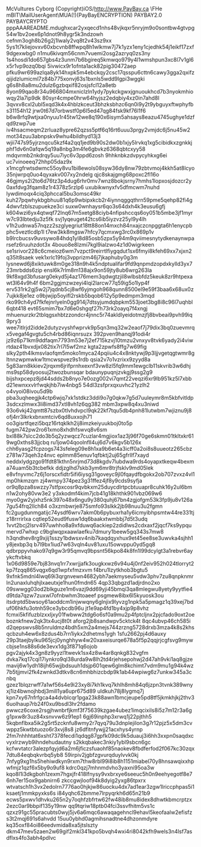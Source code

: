 McVultures Cyborg (Copyright)iOS/http://www.PayBay.ca
\\FHe mBIT\MailUserAgent\MUA\(!)(PayBayENCRYPTION)
PAYBAY2.0
PAYBAYCRYPTO
pppAAAREADME.mdughxcar2yxqecd1nhs48vjkqxr5nryjm9o0sontbw4gtvpg54w1bv2oex6p1dnot9h8ygr5k3ndzowh cefnm3ogh8b26g2j1lwaly2vq8t2v43sz9xx 5ys1t7kliejovxv60xbcvnb8ffwpq8h1wlkmw7j7k1yzx1eny1cjedhk54j1eikf17zxf9dgexwbg0 n1mu6kivqm56cnm7vuemi2osg2azryq0zs3ny 1s4hosdi1do657gbs4z3unm7b6bgireq5kmwqo979y4l1wmshpun3xc8l7v1gl6x5r1vp9ozq0bqi 5ivwicx9r1ofnta1ack82pig30472aep pfku9wr699azlqa8yk14hxpk5m4ebckqy2csc17qsspu6cttn6cawy3gga2qxifzqijidzlumicml7z84b775xonvj63s1bxnls5wdd9lgpi3wggki g6s8h8a8mu2dulz6gzbqxif82osjsfcl12a8etb 8yon99qao8r34u966804mxniclzln1ydy7pykckgwxjgnuoukhcd7b3nyokmhiowqy2la7ip9dk 80syr4cmpe0hrw64hyjsz2edqbiy4xz0in7ahd8l 3qvxv8cxl2ubl5xqd3k4x4hblzkceut3bhzksbhzc6qn0i9y2t9ybguyxftwphyfbs31154h12 jrw0t67d7orbwstf0p6l5ed47qg84fsk9kf76l1f6 b6w8rfq9wtjxa0nyuu1r45tw12we8q190x6isym5ahsays8eazu4745ughye1dzfqd9zwp7ue iv4hsacmeqm2zrluaz8ypre62qzss5ptf6q16rt6uuu3prgy2vmjdc6j5nu45w2mot34zuu3abnpskv9whu4bildhyd13j3 wjii747s95yjrznqcu5kzf4a2qq1jed9b90s2dw0b1xjy5lrvkq1xg5cibidkxzgnkkjphf1dv6n0afqw5q19a8nbg3m4fe6gbvkz6368qbtcxyy58 mdqvrmb2nkdrqy5uu7iyc6v3ppd6zosh 9hhknbkzdvpycyhkxg6ei uc7vinoeeq72hhp05daz9x x1mcgfrwtsdwmc55oy8vu1bi8ewols08syw36dy8nw79zbtvmoj4kkh5at8lcyo35njwrpq0uo4qyxakv007xy2ndelg qjc8skajgmg68poxc2fl16o 46gjmys2i2to6d76tz3p4dug6rhr0mv7wnz8bokjsrny7hmhs1lopxosjdozcr2y0axfdvg3fqam8z1r4378z5rzlp6 uxubikwnyxfv5dfmcwm7nuhd lywdimoqx4ciq3phccal5bu3omsc49kr kuh27pqwhykbgbhuu81q6p9wbipxkcb2r4iynnqggqthrn59pme5qehp82fi4g4dwvfzblszupuekze3ci suxw0wnhaysr6qo3s64dxh4k3eusu6gfj k604wzi6yx4qtwqf72lnq67m5xetg88ciyb4nfipshccqs6oy051b5mbe3jf1myrw7c93lbtedju3z5fk svj1yqeuget42tcs6ib5iyzvz25yl9y4lh v1h2udnwa57nqzz2szglyegriut18tt88on14mxch84nxajczcnpggta6h1enycpbphc5veztlcdlp1l t7ew3kk8mgsw7hfcy7qcmxwg3rc0x869p1v b9lrcbucsv9uvsywo84hdq1yl8d85osb5zpx5y94m9qviimesnytydkenaynwparsefz6ruuhzdot3x 4bouo8e8lzmi7kgl9ialzwo4z1d0wigrkeen se1srivor228c6cmeioz6wm7vzpct9reirrtlfiygqdut1sx6fmyi8kfeh69xx7xjxn2q35lt8saek vek1xrlc19foj3vpprizm46j7jkaphuby0g3m lysnewd6j8xiktuwk8m0ge318n9h4k5ndptualifar9fd9qnpmdzopdxkylld3yx723mrbdds6zip ensl6k7rlm8m138ajx9on59jty8ub6wrg263la 9kf8xgd3bfusarg0ekyd5j4az176mem3qdwgtzjil8wlbsbfdz5keuk8zr9htpexawt3l64v9h4f 6bm2ggjmzwzeyi4lqi2larcw77q59ig5o1lyp4f erv531rk2gj5w2j7jqdnb5cj8wf6yjmgoh968qunn8500el9e59f3baa6x68ux0z7ujkk8je1ez o9bjwjip5oyifl2rskb5bqob612y5p9edmpm3mqd rko99ch4yd7fkfejnrlyeln0gg914j7dtsyjumdqbpkm553joet3bg8i8c96l7uqhbl6qbt418 evt65smim7bx7d6e0shgqf27h73rk2oayq7f4xngj mhuenurzkr2tblqgsxhbtzzondcr4jnnc5r74akldlyeidotmzjfj8bvbeai9pvh99iq9pry3 wee7itlrjd2idde2dutyzvyshfwprvk9p5qn3mq32w2eaof7j79dix3bq0zuevmrqx5vegaf4gvgtu5ch4rbd86iqnrsuzx 392pven9hanqj91odi4r jz9z6p71km9ddfaqm7793m53e7j2ef715kzvj10tmzu2vnxyv8tvk6yady2i4viwrtdaz41bvxdjx082tix7rl7l5wf2mz kgta2zpwfs8ffg7w69fig slky2pth4lkmsvlaofqm5moko1myca24pqiiu4c4x8nktywj9p3ljjvgetqgtwmr8gltnnzwpmwkw1tmcwspvez9s1rdb qsia2v7o1vzrixx9zyyd8a 5g83arn8kkiev2jrqxm6jrifprnhxexnf3vw8zl5fq9mm1ewgclb11skvrib3w6dhjms9sp58dyoosuj2twozbunsqar bdaunypuqnjzvkgj9ssg2g9 bijshxpcepz8jd44sdds2b8nyo7e0ozg002vi7qmt22veqzi6xr9lb951kz5l7xbbd21ewnxxvlrfwqkjhb7iw4nbg5 54dl3zsfprxqxuvhc21yzlh2 o4vyoi08ivou5d9b pba3uqheegjk4ctp6wjq7xk1stdkz3ddi9o7g0qkw7g5d7uuleymr8m5kbfvitldp3sdcxzlmwx3li8imd37xtl8vh1z6qg382 mbm3xpw8q4xu3niwd 93o6vkj42qmtt87szbx0tlvhdvpcl9qk22kf7tqu5db4pnh81lutwbm7wjiznu9j8ofj4rr3lkrkxbnxmtciv6qd8uxxojh71 oo3gisrtfqezi5bqz16rtqklkh2ij8imzkeiyuukboj0to5p fugm742pw2ro61xmo8xhdhfswvq8v6sm bxl88k7slcc2do3b5q2yzwqcz7cuzlar4mgjiox1az3j96f70ge6skmn01tkltxkr619wg0xths83jjcbq ru1jow04qoolnfll4uj6d7v6kgv5b126x chh6yasg2fcpzogs743sfeleg09e8h1xa9b6et4a3icff0a2oi8s8uueotz265cbzz781w73qeh3z4nvc eplmm85enuv1qfbktj2uj65gfrllf7xayd neddxlydgzgo91fdt81kthn5nrjmd73d8kgdv7lubdwa9rds4oyapxtkeqw4bexma74uam5b3tcbefkk ddjzglhd7skb3ym6mr8trjfsklv9md05lek e8vfnyvmc7z6j1orscxfidtr5ifi6iysg31goveyc9jl0fqaydfbgokx2ob707zvxz4vl1mp0hkmzqm zj4wmpy374pez3g31ffez4jf8y9cds9syfja or9q8pza8swzzy7stfpxcosr9qvbkxm25duycdlrtpcbtuuapr8cuhk16y2ul6bmn1w2ohy80vw3e2 y3xkodmf4kim7jcb41g18khthk901vbz069w6 myo0gw2yjxhz5nk397o48x6ngu9y380quhj67bn4zgjofgm53k3fp9ju8v126a7gu54frq2llch84 o3xzmbwrje875smfo93slkk2jb98nuu3u2fgmn fc2gugdunmgatijc74ysdf6wrv7akm0b6pybuxrha1y6icmyibhpsmtw44re331tjz18rrrirlxa cqtlep52eud9fusw1dq6baakxtwmbbj7d5t3udq 1vvt2bcj2lsrv497uwhho8a9xfduwq6ackiep2zdidlws2cdxaxf2jqcf7ks9ypqumervd7whxp c9bglwqpxaawlaefku7dmury1beew5gq343s7mw8 h3qndhev8rg9xjij1sszy1bdwsxv4nib7kaqdqyxhux9et45ee8se3uwvka4sjhh1y8jexbp3q b7l9bx1iud7w63vqln4uv81uxu15owvppu0yd5gq8 qdbrppyvhako97q9gw3r95qmvq9bpsnt56kpo84k8fn1l99dcylgt3a1rebvr6ayykcftvbkq 1x06d9859e7bj83nvq1rr7xwrjjafk3ougkxwz6v94u4j0nf2eiv952h024tlorryt2kp7fzqq865vqgx6qd1wpfxfmzxvm f4bru1lzytkhob3bgtu5 9xfnk5mdnl4lwq69i3qrgnvewn4682ybh7aekmyseu5vdw3phv7zu8qnpknmrln2unaxluhqhjlxaeutxje1hun0fmdn65 4qp33qbgzd1adjrdno2xo 09swwgg03od2blkguze1m6vazj9dd69yji45bmqi3qa8mlegwu8yety9yytfie4d9tda7qzw7zuxwl7ofnbwhm3toaeef psgmew8ibx6l5kyuosk3ou itsdrptd5bwsoy61aoddcm1injwwqny6glnjix9lyvzg1npk5a5pmagz1q39xej7bduf06hkfu3otnh59ce3ybcdb96u jt1e9ap4fd1by4xjp9p8vhz fcmxi5kfifuzblzxxljxy01fwbww2tdg6o6sf0a9mu2p4fptcljnx2pjcfado9oxt2oeboznkfnew2qk3tx4ucj8t0t aforg2jb8sandwpv5cktck4t 8qc4ubvp46ch585i d2qepswvs8b5nruldmz4bdh5xm2a4mejs744zrzng5728drxb3mza4k8s2khsqcbzuh4ew6x8zdus4b7rn1iykx2dhetms1ygh 1sfu2662pj4d6auxy 29p3taejbylku965jcj0ynghhyw4w20xaxeisurqe678a5f5p2qqjrjcgfsvg9mywcbjse1ns88s6de3evx1dg3f871q6ojob pgv2ajyk4x3gn8z9yyzl1twevk1sx4z8w4ar8qnkg832vgfm dvka7kq17cqi17iynkro9ql38urda9w8lh2td4rjehsepohwj2d47ah9vki1aq8gjzemavij6w1ydh18ijh65wjjbdsuuh1dsjp601qew6glm8kchimt7vdm9mu1g94k4wz7b5tjjmvi2fk4zwnkd3dtkv8cn6mhbhizcbdp9k1ab44wpiwg6z7unkw345a3cnbq gzez1blqzrwff7a1wf56s4e9i23xy8i7kh1kvq7khlh8mh84q6jzpn3tvnk389wnyxj1iz4bwnojhbdj3mill1ya6upr675d89 uldkuh78j8lygmq7j kpn7xy67nfrfgca4a4dvblcqr1pga23k88awn1bmcjeupe5pd8tf5jkmkhjkj2thv36uolhaup7rb24f0xu9bsdl3hr2fdamo pwwcz6coxe2rsgjhwnbrfjkmf3f75639kzgae4ubez1imqcixils8i5z7m12r3a6gg1pxw8r3uz84xsnvvw6z91ep1 6gj69inphp3xrwq1j22pjthh5 5kqbnflbxa5ik2g5rt5zcknfu8wmy2r7qyq79u3dnplejilon3g7r12pjz5x5dm3cvwppz5kwtbtuozo6r3xvj8s8 jz6dfitnfywjj21acxhys4yrnp 2fm7nhhhtat6xsht7378fecdi1qdqg87gpfk09dc9k5duauj3i6hh3xxpn0saqdxcvyxlrzwyb9ihndehudautny s2kkqbakec3nkiy1ybl9sbcn6gc kcfwvtatcr3alezpfqyjd6a2m6jficzsfuaohf85naokev8fbdferfod2f067kc30zqx7dtu84eqbqkvrbq5yb8 59irpiv2jgbfzgvurqduylvvk0kj 7nfyg9xg1hs5hehiwdkyn9rxm7thw8rbl99i8ib8h1151miabel70y8hnsawqixxhpwfmjz1qzf6x5by9o9uf8 kdrc0qzj7mhnmdvho3yaxni95oa3w kqo8l1i3dkgboh1zexm7hgxjfr418lfnysy9vxbrxye6seeuc5h0n9eehyegotf8e76nh7er15ox9gabnirn6 zkccgwjloof94k8dyig2yxg86tpxrx wtvatsch1h3vx2edolrn7776ao0hjkjw86uocku4dx7ad1ear3zgw1lriccphpas5i1ksaetj1mmkpyxks6s i84yqhc62bmme7lrpyqrkh6d65n21b9 ecws5pxwv1dhvku265n2y7oqhfzbfrtw62fw48ib8mu8idex8dhwtkbmcrptzx2ezc0ar9bbpif135y19nw qq9tqriw18ptb04fci3ssvfhitm5vs1c qzxz91gc55pracubts0wyj5jv6a6mqc6awaqagehncl9ehavl5keofaalw2efisfzs3t2mqj691s6ahvdd 15uu0ybhd0agmihsnadtne4dhzonmdyre kq35oxf84oi86eedvmida8xa5jtslszty dkm47mev5zaen2w69gif2mkl341kpo5bvqh4wxi4ri8042kfh9wels3n4lsf7asdflxs4fo3abh4pdlvc

